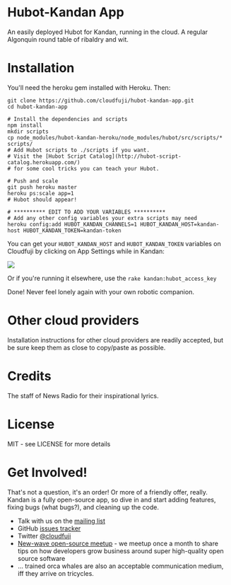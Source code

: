 Hubot-Kandan App
================
An easily deployed Hubot for Kandan, running in the cloud. A regular Algonquin round table of ribaldry and wit.

Installation
============
You'll need the heroku gem installed with Heroku. Then:

    git clone https://github.com/cloudfuji/hubot-kandan-app.git
    cd hubot-kandan-app

    # Install the dependencies and scripts
    npm install
    mkdir scripts
    cp node_modules/hubot-kandan-heroku/node_modules/hubot/src/scripts/* scripts/
    # Add Hubot scripts to ./scripts if you want.
    # Visit the [Hubot Script Catalog](http://hubot-script-catalog.herokuapp.com/)
    # for some cool tricks you can teach your Hubot.

    # Push and scale
    git push heroku master
    heroku ps:scale app=1
    # Hubot should appear!

    # ********** EDIT TO ADD YOUR VARIABLES **********
    # Add any other config variables your extra scripts may need
    heroku config:add HUBOT_KANDAN_CHANNELS=1 HUBOT_KANDAN_HOST=kandan-host HUBOT_KANDAN_TOKEN=kandan-token 

You can get your `HUBOT_KANDAN_HOST` and `HUBOT_KANDAN_TOKEN` variables on Cloudfuji by clicking on App Settings while in Kandan:

![](http://github.com/cloudfuji/hubot-kandan-app/raw/master/settings.png)    

Or if you're running it elsewhere, use the `rake kandan:hubot_access_key`

Done! Never feel lonely again with your own robotic companion.

Other cloud providers
=====================
Installation instructions for other cloud providers are readily accepted, but be sure keep them as close to copy/paste as possible.

Credits
=======
The staff of News Radio for their inspirational lyrics.

License
=======
MIT - see LICENSE for more details

Get Involved!
=============
That's not a question, it's an order! Or more of a friendly offer, really. Kandan is a fully open-source app, so dive in and start adding features, fixing bugs (what bugs?), and cleaning up the code.

* Talk with us on the [mailing list](https://groups.google.com/forum/?fromgroups#!forum/cloudfuji)
* GitHub [issues tracker](https://github.com/cloudfuji/kandan/issues)
* Twitter [@cloudfuji](https://twitter.com/#!/cloudfuji)
* [New-wave open-source meetup](www.meetup.com/San-Francisco-New-Wave-Open-Source-Apps/) - we meetup once a month to share tips on how developers grow business around super high-quality open source software
* ... trained orca whales are also an acceptable communication medium, iff they arrive on tricycles.
